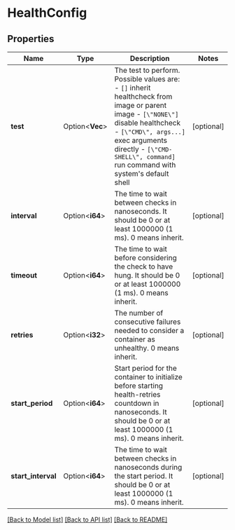 # HealthConfig

## Properties

Name | Type | Description | Notes
------------ | ------------- | ------------- | -------------
**test** | Option<**Vec<String>**> | The test to perform. Possible values are:  - `[]` inherit healthcheck from image or parent image - `[\"NONE\"]` disable healthcheck - `[\"CMD\", args...]` exec arguments directly - `[\"CMD-SHELL\", command]` run command with system's default shell  | [optional]
**interval** | Option<**i64**> | The time to wait between checks in nanoseconds. It should be 0 or at least 1000000 (1 ms). 0 means inherit.  | [optional]
**timeout** | Option<**i64**> | The time to wait before considering the check to have hung. It should be 0 or at least 1000000 (1 ms). 0 means inherit.  | [optional]
**retries** | Option<**i32**> | The number of consecutive failures needed to consider a container as unhealthy. 0 means inherit.  | [optional]
**start_period** | Option<**i64**> | Start period for the container to initialize before starting health-retries countdown in nanoseconds. It should be 0 or at least 1000000 (1 ms). 0 means inherit.  | [optional]
**start_interval** | Option<**i64**> | The time to wait between checks in nanoseconds during the start period. It should be 0 or at least 1000000 (1 ms). 0 means inherit.  | [optional]

[[Back to Model list]](../README.md#documentation-for-models) [[Back to API list]](../README.md#documentation-for-api-endpoints) [[Back to README]](../README.md)


